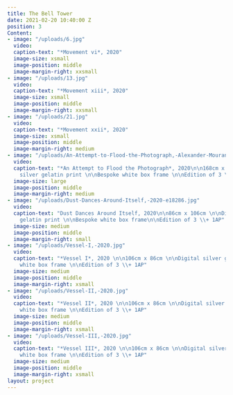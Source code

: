 ```yaml
---
title: The Bell Tower
date: 2021-02-20 10:40:00 Z
position: 3
Content:
- image: "/uploads/6.jpg"
  video: 
  caption-text: "*Movement vi*, 2020"
  image-size: xsmall
  image-position: middle
  image-margin-right: xxsmall
- image: "/uploads/13.jpg"
  video: 
  caption-text: "*Movement xiii*, 2020"
  image-size: xsmall
  image-position: middle
  image-margin-right: xxsmall
- image: "/uploads/21.jpg"
  video: 
  caption-text: "*Movement xxii*, 2020"
  image-size: xsmall
  image-position: middle
  image-margin-right: medium
- image: "/uploads/An-Attempt-to-Flood-the-Photograph,-Alexander-Mourant,-2020.jpg"
  video: 
  caption-text: "*An Attempt to Flood the Photograph*, 2020\n\n168cm x 116cm \n\nDigital
    silver gelatin print \n\nBespoke white box frame \n\nEdition of 3 \\+ 1AP"
  image-size: large
  image-position: middle
  image-margin-right: medium
- image: "/uploads/Dust-Dances-Around-Itself,-2020-e18286.jpg"
  video: 
  caption-text: "Dust Dances Around Itself, 2020\n\n86cm x 106cm \n\nDigital silver
    gelatin print \n\nBespoke white box frame\n\nEdition of 3 \\+ 1AP"
  image-size: medium
  image-position: middle
  image-margin-right: small
- image: "/uploads/Vessel-I,-2020.jpg"
  video: 
  caption-text: "*Vessel I*, 2020 \n\n106cm x 86cm \n\nDigital silver gelatin print\n\nBespoke
    white box frame \n\nEdition of 3 \\+ 1AP"
  image-size: medium
  image-position: middle
  image-margin-right: xsmall
- image: "/uploads/Vessel-II,-2020.jpg"
  video: 
  caption-text: "*Vessel II*, 2020 \n\n106cm x 86cm \n\nDigital silver gelatin print\n\nBespoke
    white box frame \n\nEdition of 3 \\+ 1AP"
  image-size: medium
  image-position: middle
  image-margin-right: xsmall
- image: "/uploads/Vessel-III,-2020.jpg"
  video: 
  caption-text: "*Vessel III*, 2020 \n\n106cm x 86cm \n\nDigital silver gelatin print\n\nBespoke
    white box frame \n\nEdition of 3 \\+ 1AP"
  image-size: medium
  image-position: middle
  image-margin-right: xsmall
layout: project
---
```


